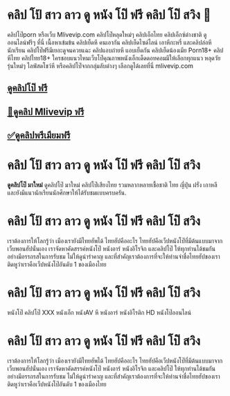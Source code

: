 # คลิป โป้ สาว ลาว ดู หนัง โป๊ ฟรี คลิป โป๊ สวิง 🎰

คลิปโป๊porn หรือเว็บ Mlivevip.com คลิปโป๊หลุดใหม่ๆ คลิปเอ็กไทย คลิปเอ็กซ์ต่างชาติ ดูออนไลน์ฟรีๆ ที่นี่ เนื้อหาเข้มข้น คลิปเย็ดหี คนเอากัน คลิปเย็ดไซด์ไลน์ เอาหีกะหรี่ และคลิปล่อหีนักเรียน คลิปโป๊ฟรีมีเยอะดูจนควยแฉะ คลิปแอบถ่ายหี แอบเย็ดกัน คลิปเย็ดน้องเมีย Porn18+ คลิปหีไทย คลิปไทย18+ ใครชอบแนวไหนเว็บโป๊คุณภาพหนังเอ็กเด็ดดอทคอมมีให้เลือกทุกแนว หลุดวัยรุ่นใหม่ๆ ไลฟ์สดโชว์หี หรือคลิปโป๊จากกลุ่มลับต่างๆ เลือกดูได้เลยที่นี่ mlivevip.com 

## [ดูคลิปโป๊ ฟรี](https://warp.bz/clipxxfree)
## [🔰ดูคลิป Mlivevip ฟรี](https://warp.bz/clipxxfree)
## [✅ดูคลิปพรีเมียมฟรี](hhttps://warp.bz/clipxxfree)

# คลิป โป้ สาว ลาว ดู หนัง โป๊ ฟรี คลิป โป๊ สวิง

<b>ดูคลิปโป๊ มาใหม่</b> ดูคลิปโป๊ มาใหม่ คลิปโป๊เสียงไทย รวมหลากหลายเชื้อชาติ ไทย ญี่ปุ่น ฝรั่ง เกาหลี และยังมีแนวนักเรียนนักศึกษาให้ได้รับชมแบบครบครัน.


# คลิป โป้ สาว ลาว ดู หนัง โป๊ ฟรี คลิป โป๊ สวิง

เราต้องการให้โลกรู้ว่า เมืองเรายังมีไทยฮัพได้ ไทยฮัปคืออะไร ไทยฮัปคือเว็ปหนังโป๊ที่มีต้นแบบมาจากเว็บพอนฮัปนั่นเอง เราจัดหาคัดสรรค์หนังโป๊ หนังอาร์ หนังอิโรจิก และคลิปโป๊ ให้ทุกท่านได้ชมกันอย่างมีอรรถรสในการรับชม ไม่ให้ดูน่ารำคาญ และที่สำคัญเราต้องการที่จะให้ท่านจำชื่อไทยฮัปของเราติดหูว่าเราคือเว็ปหนังโป๊อันดับ 1 ของเมืองไทย

 
# คลิป โป้ สาว ลาว ดู หนัง โป๊ ฟรี คลิป โป๊ สวิง

หนังโป๊ คลิปโป๊ XXX หนังเอ็ก หนังAV หี หนังอาร์ หนังอิโรติก HD หนังโป๊ออนไลน์


# คลิป โป้ สาว ลาว ดู หนัง โป๊ ฟรี คลิป โป๊ สวิง

เราต้องการให้โลกรู้ว่า เมืองเรายังมีไทยฮัพได้ ไทยฮัปคืออะไร ไทยฮัปคือเว็ปหนังโป๊ที่มีต้นแบบมาจากเว็บพอนฮัปนั่นเอง เราจัดหาคัดสรรค์หนังโป๊ หนังอาร์ หนังอิโรจิก และคลิปโป๊ ให้ทุกท่านได้ชมกันอย่างมีอรรถรสในการรับชม ไม่ให้ดูน่ารำคาญ และที่สำคัญเราต้องการที่จะให้ท่านจำชื่อไทยฮัปของเราติดหูว่าเราคือเว็ปหนังโป๊อันดับ 1 ของเมืองไทย




